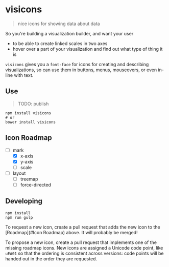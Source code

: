 # visicons
> nice icons for showing data about data

So you're building a visualization builder, and want your user
- to be able to create linked scales in two axes
- hover over a part of your visualization and find out what type of thing it is


`visicons` gives you a `font-face` for icons for creating and describing
visualizations, so can use them in buttons, menus, mouseovers, or even in-line
with text.

## Use
> TODO: publish
```shell
npm install visicons
# or
bower install visicons
```

## Icon Roadmap
- [ ] mark
  - [x] x-axis
  - [x] y-axis
  - [ ] scale
- [ ] layout
  - [ ] treemap
  - [ ] force-directed

## Developing

```shell
npm install
npm run gulp
```

To request a new icon, create a pull request that adds the new icon
to the [Roadmap](#Icon Roadmap) above. It will probably be merged!

To propose a new icon, create a pull request that implements one of the
missing roadmap icons. New icons are assigned a Unicode code point, like
`uEA01` so that the ordering is consistent across versions: code points will be
handed out in the order they are requested.
